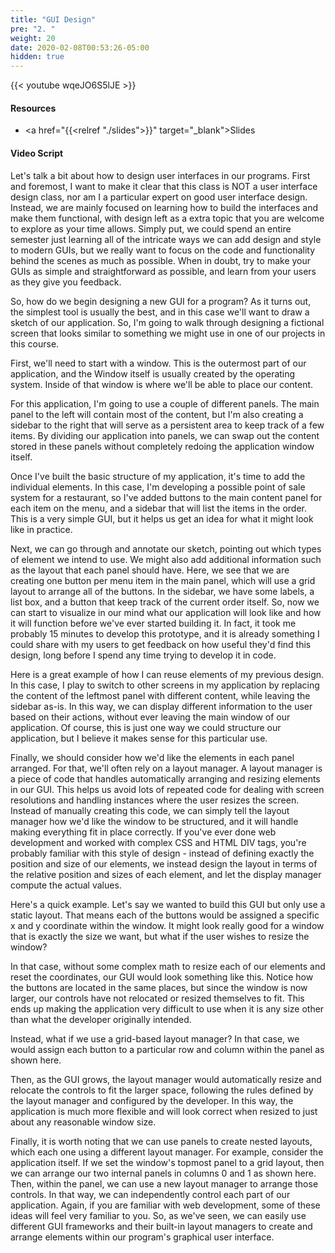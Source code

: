 ```yaml
---
title: "GUI Design"
pre: "2. "
weight: 20
date: 2020-02-08T00:53:26-05:00
hidden: true
---
```


{{< youtube wqeJO6S5lJE >}}

#### Resources

* <a href="{{<relref "./slides">}}" target="_blank">Slides</a>

#### Video Script

Let's talk a bit about how to design user interfaces in our programs. First and foremost, I want to make it clear that this class is NOT a user interface design class, nor am I a particular expert on good user interface design. Instead, we are mainly focused on learning how to build the interfaces and make them functional, with design left as a extra topic that you are welcome to explore as your time allows. Simply put, we could spend an entire semester just learning all of the intricate ways we can add design and style to modern GUIs, but we really want to focus on the code and functionality behind the scenes as much as possible. When in doubt, try to make your GUIs as simple and straightforward as possible, and learn from your users as they give you feedback. 

So, how do we begin designing a new GUI for a program? As it turns out, the simplest tool is usually the best, and in this case we'll want to draw a sketch of our application. So, I'm going to walk through designing a fictional screen that looks similar to something we might use in one of our projects in this course. 

First, we'll need to start with a window. This is the outermost part of our application, and the Window itself is usually created by the operating system. Inside of that window is where we'll be able to place our content.

For this application, I'm going to use a couple of different panels. The main panel to the left will contain most of the content, but I'm also creating a sidebar to the right that will serve as a persistent area to keep track of a few items. By dividing our application into panels, we can swap out the content stored in these panels without completely redoing the application window itself. 

Once I've built the basic structure of my application, it's time to add the individual elements. In this case, I'm developing a possible point of sale system for a restaurant, so I've added buttons to the main content panel for each item on the menu, and a sidebar that will list the items in the order. This is a very simple GUI, but it helps us get an idea for what it might look like in practice.

Next, we can go through and annotate our sketch, pointing out which types of element we intend to use. We might also add additional information such as the layout that each panel should have. Here, we see that we are creating one button per menu item in the main panel, which will use a grid layout to arrange all of the buttons. In the sidebar, we have some labels, a list box, and a button that keep track of the current order itself. So, now we can start to visualize in our mind what our application will look like and how it will function before we've ever started building it. In fact, it took me probably 15 minutes to develop this prototype, and it is already something I could share with my users to get feedback on how useful they'd find this design, long before I spend any time trying to develop it in code.

Here is a great example of how I can reuse elements of my previous design. In this case, I play to switch to other screens in my application by replacing the content of the leftmost panel with different content, while leaving the sidebar as-is. In this way, we can display different information to the user based on their actions, without ever leaving the main window of our application. Of course, this is just one way we could structure our application, but I believe it makes sense for this particular use.

Finally, we should consider how we'd like the elements in each panel arranged. For that, we'll often rely on a layout manager. A layout manager is a piece of code that handles automatically arranging and resizing elements in our GUI. This helps us avoid lots of repeated code for dealing with screen resolutions and handling instances where the user resizes the screen. Instead of manually creating this code, we can simply tell the layout manager how we'd like the window to be structured, and it will handle making everything fit in place correctly. If you've ever done web development and worked with complex CSS and HTML DIV tags, you're probably familiar with this style of design - instead of defining exactly the position and size of our elements, we instead design the layout in terms of the relative position and sizes of each element, and let the display manager compute the actual values.

Here's a quick example. Let's say we wanted to build this GUI but only use a static layout. That means each of the buttons would be assigned a specific x and y coordinate within the window. It might look really good for a window that is exactly the size we want, but what if the user wishes to resize the window?

In that case, without some complex math to resize each of our elements and reset the coordinates, our GUI would look something like this. Notice how the buttons are located in the same places, but since the window is now larger, our controls have not relocated or resized themselves to fit. This ends up making the application very difficult to use when it is any size other than what the developer originally intended.

Instead, what if we use a grid-based layout manager? In that case, we would assign each button to a particular row and column within the panel as shown here. 

Then, as the GUI grows, the layout manager would automatically resize and relocate the controls to fit the larger space, following the rules defined by the layout manager and configured by the developer. In this way, the application is much more flexible and will look correct when resized to just about any reasonable window size. 

Finally, it is worth noting that we can use panels to create nested layouts, which each one using a different layout manager. For example, consider the application itself. If we set the window's topmost panel to a grid layout, then we can arrange our two internal panels in columns 0 and 1 as shown here. Then, within the panel, we can use a new layout manager to arrange those controls. In that way, we can independently control each part of our application. Again, if you are familiar with web development, some of these ideas will feel very familiar to you. So, as we've seen, we can easily use different GUI frameworks and their built-in layout managers to create and arrange elements within our program's graphical user interface. 


